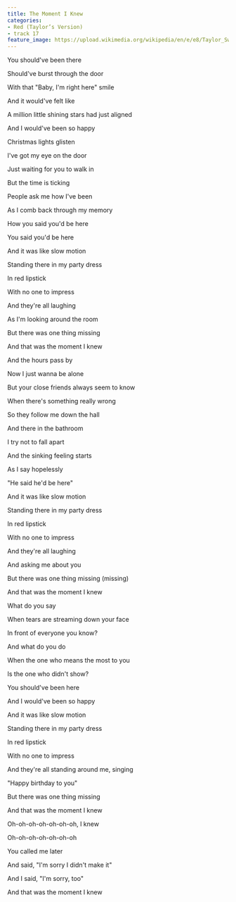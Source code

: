 ```yaml
---
title: The Moment I Knew
categories:
- Red (Taylor’s Version)
- track 17
feature_image: https://upload.wikimedia.org/wikipedia/en/e/e8/Taylor_Swift_-_Red.png
--- 
```

You should've been there

Should've burst through the door

With that "Baby, I'm right here" smile

And it would've felt like

A million little shining stars had just aligned

And I would've been so happy

Christmas lights glisten

I've got my eye on the door

Just waiting for you to walk in

But the time is ticking

People ask me how I've been

As I comb back through my memory

How you said you'd be here

You said you'd be here

And it was like slow motion

Standing there in my party dress

In red lipstick

With no one to impress

And they're all laughing

As I'm looking around the room

But there was one thing missing

And that was the moment I knew

And the hours pass by

Now I just wanna be alone

But your close friends always seem to know

When there's something really wrong

So they follow me down the hall

And there in the bathroom

I try not to fall apart

And the sinking feeling starts

As I say hopelessly

"He said he'd be here"

And it was like slow motion

Standing there in my party dress

In red lipstick

With no one to impress

And they're all laughing

And asking me about you

But there was one thing missing (missing)

And that was the moment I knew

What do you say

When tears are streaming down your face

In front of everyone you know?

And what do you do

When the one who means the most to you

Is the one who didn't show?

You should've been here

And I would've been so happy

And it was like slow motion

Standing there in my party dress

In red lipstick

With no one to impress

And they're all standing around me, singing

"Happy birthday to you"

But there was one thing missing

And that was the moment I knew

Oh-oh-oh-oh-oh-oh-oh, I knew

Oh-oh-oh-oh-oh-oh-oh

You called me later

And said, "I'm sorry I didn't make it"

And I said, "I'm sorry, too"

And that was the moment I knew